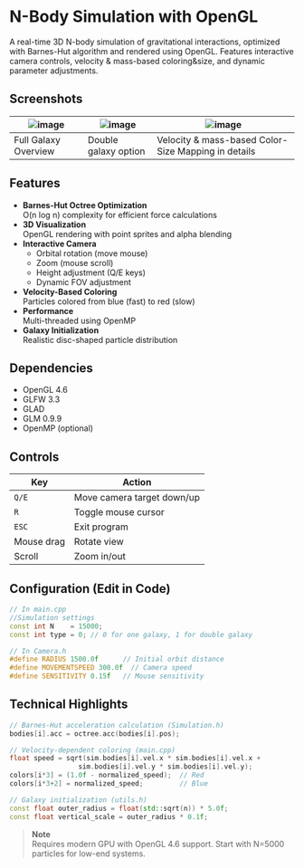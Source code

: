
# N-Body Simulation with OpenGL

A real-time 3D N-body simulation of gravitational interactions, optimized with Barnes-Hut algorithm and rendered using OpenGL. Features interactive camera controls, velocity & mass-based coloring&size, and dynamic parameter adjustments.

## Screenshots

| ![image](https://github.com/user-attachments/assets/ee677e8a-0486-4b43-9d15-909dde6807a8) | ![image](https://github.com/user-attachments/assets/1c9ad6cf-79cf-45d9-bf6f-4a2e37430422) | ![image](https://github.com/user-attachments/assets/e5a6a5b3-f657-459e-be73-611edd1b6e70) |
|------------------------------------------------------------------------------------------------------------------------------------------------------------------------------------------|------------------------------------------------------------------------------------------------------------------------------------------------------------------------------------------|------------------------------------------------------------------------------------------------------------------------------------------------------------------------------------------|
| Full Galaxy Overview                                                                                                                                                                     | Double galaxy option                                                                                                                                                               | Velocity & mass-based  Color-Size Mapping in details                                                                                                                                                            |


## Features
- **Barnes-Hut Octree Optimization**  
  O(n log n) complexity for efficient force calculations
- **3D Visualization**  
  OpenGL rendering with point sprites and alpha blending
- **Interactive Camera**  
  - Orbital rotation (move mouse)  
  - Zoom (mouse scroll)  
  - Height adjustment (Q/E keys)  
  - Dynamic FOV adjustment
- **Velocity-Based Coloring**  
  Particles colored from blue (fast) to red (slow)
- **Performance**  
  Multi-threaded using OpenMP
- **Galaxy Initialization**  
  Realistic disc-shaped particle distribution

## Dependencies
- OpenGL 4.6
- GLFW 3.3
- GLAD
- GLM 0.9.9
- OpenMP (optional)

## Controls
| Key           | Action                          |
|---------------|---------------------------------|
| `Q/E`         | Move camera target down/up     |
| `R`           | Toggle mouse cursor            |
| `ESC`         | Exit program                   |
| Mouse drag    | Rotate view                    |
| Scroll        | Zoom in/out                    |

## Configuration (Edit in Code)
```cpp
// In main.cpp
//Simulation settings
const int N    = 15000;
const int type = 0; // 0 for one galaxy, 1 for double galaxy

// In Camera.h
#define RADIUS 1500.0f      // Initial orbit distance
#define MOVEMENTSPEED 300.0f  // Camera speed
#define SENSITIVITY 0.15f   // Mouse sensitivity
```

## Technical Highlights
```cpp
// Barnes-Hut acceleration calculation (Simulation.h)
bodies[i].acc = octree.acc(bodies[i].pos);

// Velocity-dependent coloring (main.cpp)
float speed = sqrt(sim.bodies[i].vel.x * sim.bodies[i].vel.x + 
                 sim.bodies[i].vel.y * sim.bodies[i].vel.y);
colors[i*3] = (1.0f - normalized_speed);  // Red
colors[i*3+2] = normalized_speed;         // Blue

// Galaxy initialization (utils.h)
const float outer_radius = float(std::sqrt(n)) * 5.0f;
const float vertical_scale = outer_radius * 0.1f;
```

> **Note**  
> Requires modern GPU with OpenGL 4.6 support. Start with N=5000 particles for low-end systems.
